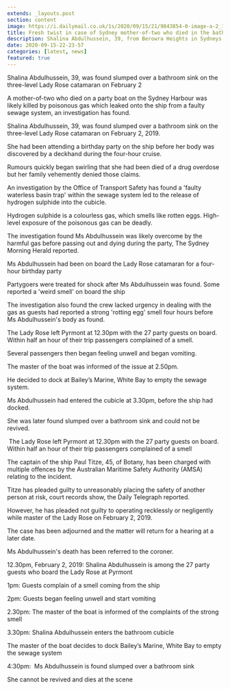 ```yaml
---
extends: _layouts.post
section: content
image: https://i.dailymail.co.uk/1s/2020/09/15/21/9843854-0-image-a-2_1600202749839.jpg 
title: Fresh twist in case of Sydney mother-of-two who died in the bathroom of a party boat the Lady Rose 
description: Shalina Abdulhussein, 39, from Berowra Heights in Sydneys northern suburbs, was found slumped over a bathroom sink on the three-level Lady Rose catamaran on February 2, 2019. 
date: 2020-09-15-22-23-57 
categories: [latest, news] 
featured: true 
--- 
```

Shalina Abdulhussein, 39, was found slumped over a bathroom sink on the three-level Lady Rose catamaran on February 2

A mother-of-two who died on a party boat on the Sydney Harbour was likely killed by poisonous gas which leaked onto the ship from a faulty sewage system, an investigation has found.

Shalina Abdulhussein, 39, was found slumped over a bathroom sink on the three-level Lady Rose catamaran on February 2, 2019. 

She had been attending a birthday party on the ship before her body was discovered by a deckhand during the four-hour cruise.

Rumours quickly began swirling that she had been died of a drug overdose but her family vehemently denied those claims.

An investigation by the Office of Transport Safety has found a 'faulty waterless basin trap' within the sewage system led to the release of hydrogen sulphide into the cubicle.

Hydrogen sulphide is a colourless gas, which smells like rotten eggs. High-level exposure of the poisonous gas can be deadly.

The investigation found Ms Abdulhussein was likely overcome by the harmful gas before passing out and dying during the party, The Sydney Morning Herald reported.

Ms Abdulhussein had been on board the Lady Rose catamaran for a four-hour birthday party

Partygoers were treated for shock after Ms Abdulhussein was found. Some reported a 'weird smell' on board the ship

The investigation also found the crew lacked urgency in dealing with the gas as guests had reported a strong 'rotting egg' smell four hours before Ms Abdulhussein's body as found. 

The Lady Rose left Pyrmont at 12.30pm with the 27 party guests on board. Within half an hour of their trip passengers complained of a smell. 

Several passengers then began feeling unwell and began vomiting. 

The master of the boat was informed of the issue at 2.50pm.

He decided to dock at Bailey’s Marine, White Bay to empty the sewage system.

Ms Abdulhussein had entered the cubicle at 3.30pm, before the ship had docked. 

She was later found slumped over a bathroom sink and could not be revived.

 The Lady Rose left Pyrmont at 12.30pm with the 27 party guests on board. Within half an hour of their trip passengers complained of a smell

The captain of the ship Paul Titze, 45, of Botany, has been charged with multiple offences by the Australian Maritime Safety Authority (AMSA) relating to the incident.

Titze has pleaded guilty to unreasonably placing the safety of another person at risk, court records show, the Daily Telegraph reported.

However, he has pleaded not guilty to operating recklessly or negligently while master of the Lady Rose on February 2, 2019.

The case has been adjourned and the matter will return for a hearing at a later date. 

Ms Abdulhussein's death has been referred to the coroner.

12.30pm, February 2, 2019: Shalina Abdulhussein is among the 27 party guests who board the Lady Rose at Pyrmont

1pm: Guests complain of a smell coming from the ship 

2pm: Guests began feeling unwell and start vomiting

2.30pm: The master of the boat is informed of the complaints of the strong smell

3.30pm: Shalina Abdulhussein enters the bathroom cubicle

The master of the boat decides to dock Bailey’s Marine, White Bay to empty the sewage system

4:30pm:  Ms Abdulhussein is found slumped over a bathroom sink

She cannot be revived and dies at the scene 

